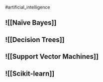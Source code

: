 #artificial_intelligence
## ![[Naïve Bayes]]

## ![[Decision Trees]]

## ![[Support Vector Machines]]

## ![[Scikit-learn]]
